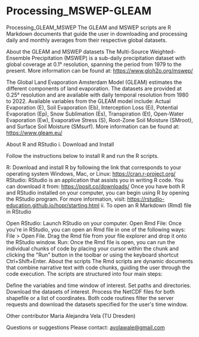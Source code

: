 # Processing_MSWEP-GLEAM

Processing_GLEAM_MSWEP
The GLEAM and MSWEP scripts are R Markdown documents that guide the user in downloading and processing daily and monthly averages from their respective global datasets.

About the GLEAM and MSWEP datasets
The Multi-Source Weighted-Ensemble Precipitation (MSWEP) is a sub-daily precipitation dataset with global coverage at 0.1° resolution, spanning the period from 1979 to the present. More information can be found at: https://www.gloh2o.org/mswep/

The Global Land Evaporation Amsterdam Model (GLEAM) estimates the different components of land evaporation. The datasets are provided at 0.25° resolution and are available with daily temporal resolution from 1980 to 2022. Available variables from the GLEAM model include: Actual Evaporation (E), Soil Evaporation (Eb), Interception Loss (Ei), Potential Evaporation (Ep), Snow Sublimation (Es), Transpiration (Et), Open-Water Evaporation (Ew), Evaporative Stress (S), Root-Zone Soil Moisture (SMroot), and Surface Soil Moisture (SMsurf). More information can be found at: https://www.gleam.eu/

About R and RStudio
i. Download and Install

Follow the instructions below to install R and run the R scripts.

R: Download and install R by following the link that corresponds to your operating system Windows, Mac, or Linux: https://cran.r-project.org/
RStudio: RStudio is an application that assists you in writing R code. You can download it from: https://posit.co/downloads/ Once you have both R and RStudio installed on your computer, you can begin using R by opening the RStudio program. For more information, visit: https://rstudio-education.github.io/hopr/starting.html
ii. To open an R Markdown (Rmd) file in RStudio

Open RStudio: Launch RStudio on your computer.
Open Rmd File: Once you're in RStudio, you can open an Rmd file in one of the following ways:
File > Open File.
Drag the Rmd file from your file explorer and drop it onto the RStudio window.
Run: Once the Rmd file is open, you can run the individual chunks of code by placing your cursor within the chunk and clicking the "Run" button in the toolbar or using the keyboard shortcut Ctrl+Shift+Enter.
About the scripts
The Rmd scripts are dynamic documents that combine narrative text with code chunks, guiding the user through the code execution. The scripts are structured into four main steps:

Define the variables and time window of interest.
Set paths and directories.
Download the datasets of interest.
Process the NetCDF files for both shapefile or a list of coordinates.
Both code routines filter the server requests and download the datasets specified for the user's time window.

Other contributor
Maria Alejandra Vela (TU Dresden)

Questions or suggestions
Please contact: ayolawale@gmail.com
